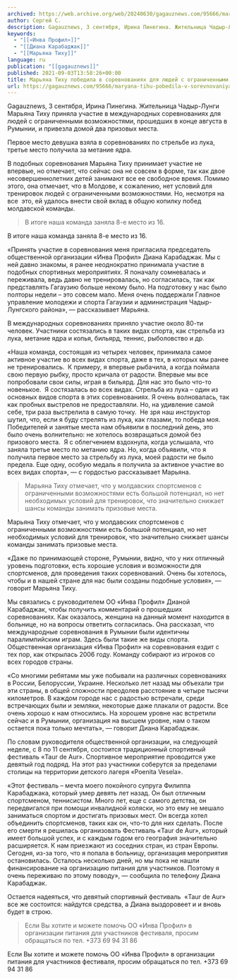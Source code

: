 ```yaml
---
archived: https://web.archive.org/web/20240630/gagauznews.com/95666/maryana-tihu-pobedila-v-sorevnovaniyah-dlya-lyudej-s-ogranichennymi-vozmozhnostyami-v-galatse.html
author: Сергей С.
description: Gagauznews, 3 сентября, Ирина Пинегина. Жительница Чадыр-Лунги Марьяна Тиху приняла участие в международных соревнованиях для людей с ограниченными возможностями, прошедших в конце августа в Румынии, и привезла домой два призовых места. Первое место девушка взяла в соревнованиях по стрельбе из лука, третье место получила за метание ядра. В подобных соревнования Марьяна Тиху принимает участие не впервые, но отмечает, что сейчас она не совсем в форме, так как двое несовершеннолетних детей занимают все ее свободное время. Помимо этого, она отмечает, что в Молдове, к сожалению, нет условий для тренировок людей с ограниченными возможностями. Но, несмотря на все  это, ей удалось внести […]
keywords:
  - "[[«Инва Профил»]]"
  - "[[Диана Карабаджак]]"
  - "[[Марьяна Тиху]]"
language: ru
publication: "[[gagauznews]]"
published: 2021-09-03T13:58:26+00:00
title: Марьяна Тиху победила в соревнованиях для людей с ограниченными возможностями в Галаце
url: https://gagauznews.com/95666/maryana-tihu-pobedila-v-sorevnovaniyah-dlya-lyudej-s-ogranichennymi-vozmozhnostyami-v-galatse.html
---
```


Gagauznews, 3 сентября, Ирина Пинегина. Жительница Чадыр-Лунги Марьяна Тиху приняла участие в международных соревнованиях для людей с ограниченными возможностями, прошедших в конце августа в Румынии, и привезла домой два призовых места.

Первое место девушка взяла в соревнованиях по стрельбе из лука, третье место получила за метание ядра.

В подобных соревнования Марьяна Тиху принимает участие не впервые, но отмечает, что сейчас она не совсем в форме, так как двое несовершеннолетних детей занимают все ее свободное время. Помимо этого, она отмечает, что в Молдове, к сожалению, нет условий для тренировок людей с ограниченными возможностями. Но, несмотря на все  это, ей удалось внести свой вклад в общую копилку побед молдавской команды.

> В итоге наша команда заняла 8-е место из 16.

В итоге наша команда заняла 8-е место из 16.





«Принять участие в соревнования меня пригласила председатель общественной организации «Инва Профил» Диана Карабаджак. Мы с ней давно знакомы, я ранее неоднократно принимала участие в подобных спортивных мероприятиях. Я поначалу сомневалась и переживала, ведь давно не тренировалась, но согласилась, так как представлять Гагаузию больше некому было. На подготовку у нас было полторы недели – это совсем мало. Меня очень поддержали Главное управление молодежи и спорта Гагаузии и администрация Чадыр-Лунгского района», — рассказывает Марьяна.

В международных соревнованиях приняло участие около 80-ти человек. Участники состязались в таких видах спорта, как стрельба из лука, метание ядра и копья, бильярд, теннис, рыболовство и др.

«Наша команда, состоящая из четырех человек, принимала самое активное участие во всех видах спорта, даже в тех, в которых мы ранее не тренировались.  К примеру, я впервые рыбачила, а когда поймала свою первую рыбку, просто кричала от радости. Впервые мы все попробовали свои силы, играя в бильярд. Для нас это было что-то новенькое.  Я состязалась во всех видах. Стрельба из лука – один из основных видов спорта в этих соревнованиях. Я очень волновалась, так как пробных выстрелов не предоставляли. Но, на удивление самой себе, три раза выстрелила в самую точку.  Не зря наш инструктор шутил, что, если я буду стрелять из лука, как глазами, то победа моя. Победителей и занятые места нам объявили в последний день, это было очень волнительно: не хотелось возвращаться домой без призового места.  Я с облегчением вздохнула, когда услышала, что заняла третье место по метанию ядра. Но, когда объявили, что я получила первое место за стрельбу из лука, моей радости не было предела. Еще одну, особую медаль я получила за активное участие во всех видах спорта», — с гордостью рассказывает Марьяна.

> Марьяна Тиху отмечает, что у молдавских спортсменов с ограниченными возможностями есть большой потенциал, но нет необходимых условий для тренировок, что значительно снижает шансы команды занимать призовые места.

Марьяна Тиху отмечает, что у молдавских спортсменов с ограниченными возможностями есть большой потенциал, но нет необходимых условий для тренировок, что значительно снижает шансы команды занимать призовые места.



«Даже по принимающей стороне, Румынии, видно, что у них отличный уровень подготовки, есть хорошие условия и возможности для спортсменов, для проведения таких соревнований. Очень бы хотелось, чтобы и в нашей стране для нас были созданы подобные условия», — говорит Марьяна Тиху.

Мы связались с руководителем ОО «Инва Профил» Дианой Карабаджак, чтобы получить комментарий о прошедших соревнованиях. Как оказалось, женщина на данный момент находится в больнице, но на вопросы ответить согласилась. Она рассказал, что международные соревнования в Румынии были идентичны паралимпийским играм. Здесь были такие же виды спорта. Общественная организация «Инва Профил» на соревнования ездит с тех пор, как открылась 2006 году. Команду собирают из игроков со всех городов страны.

«Со многими ребятами мы уже побывали на различных соревнованиях в России, Белоруссии, Украине. Несколько лет назад мы объехали три эти страны, в общей сложности преодолев расстояние в четыре тысячи километров. В каждом городе нас с радостью встречали, среди встречающих были и земляки, некоторые даже плакали от радости. Все очень хорошо к нам относились. На хорошем уровне нас встретили сейчас и в Румынии, организация на высшем уровне, нам о таком остается пока только мечтать», — говорит Диана Карабаджак.

По словам руководителя общественной организации, на следующей неделе, с 8 по 11 сентября, состоится традиционный спортивный фестиваль «Taur de Aur». Спортивное мероприятие проводится уже девятый год подряд. На этот раз участники соберутся за пределами столицы на территории детского лагеря «Poenita Vesela».

«Этот фестиваль – мечта моего покойного супруга Филиппа Карабаджака, который умер девять лет назад. Он был отличным спортсменом, теннисистом. Много лет, еще с самого детства, он передвигался при помощи инвалидной коляски, но это ему не мешало заниматься спортом и достигать призовых мест. Он всегда хотел объединить спортсменов, таких как он, что-то для них сделать. После его смерти я решилась организовать Фестиваль «Taur de Aur», который имеет большой успех, и с каждым годом его география значительно расширяется. К нам приезжают из соседних стран, из стран Европы. Сегодня, из-за того, что я попала в больницу, организация мероприятия остановилась. Осталось несколько дней, но мы пока не нашли финансирование на организацию питания для участников. Поэтому я очень переживаю по этому поводу», — сообщила по телефону Диана Карабаджак.

Остается надеяться, что девятый спортивный фестиваль  «Taur de Aur» все же состоится: найдутся средства, а Диана выздоровеет и и вновь будет в строю.

> Если Вы хотите и можете помочь ОО «Инва Профил» в организации питания для участников фестиваля, просим обращаться по тел. +373 69 94 31 86

Если Вы хотите и можете помочь ОО «Инва Профил» в организации питания для участников фестиваля, просим обращаться по тел. +373 69 94 31 86
